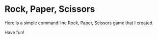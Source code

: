 # Rock, Paper, Scissors

Here is a simple command line Rock, Paper, Scissors game that I created. 

Have fun!
